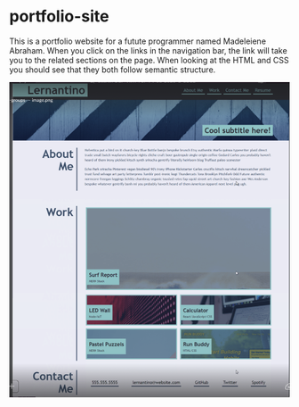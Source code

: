 # portfolio-site

This is a portfolio website for a futute programmer named Madeleiene Abraham. 
When you click on the links in the navigation bar, the link will take you to the related sections on the page. 
When looking at the HTML and CSS you should see that they both follow semantic structure.


<img src="assets/images/Screen Shot 2023-07-10 at 12.52.20 PM.png" alt="screenshot of the mock up of a portfolio website">
